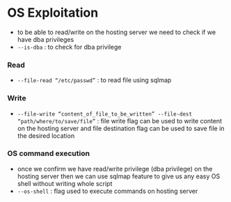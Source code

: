 # OS Exploitation

- to be able to read/write on the hosting server we need to check if we have dba privileges
- `--is-dba` : to check for dba privilege

### Read

- `--file-read “/etc/passwd”` : to read file using sqlmap

### Write

- `--file-write “content_of_file_to_be_written” --file-dest “path/where/to/save/file”` : file write flag can be used to write content on the hosting server and file destination flag can be used to save file in the desired location

### OS command execution

- once we confirm we have read/write privilege (dba privilege) on the hosting server then we can use sqlmap feature to give us any easy OS shell without writing whole script
- `--os-shell` : flag used to execute commands on hosting server